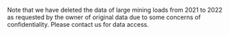 Note that we have deleted the data of large mining loads from 2021 to 2022 as requested by the owner of original data due to some concerns of confidentiality. Please contact us for data access.

